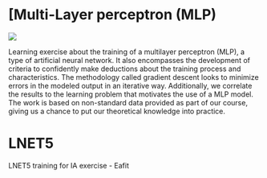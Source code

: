 # [Multi-Layer perceptron (MLP)

[![](https://img.shields.io/badge/pdf-EF3939?style=flat&logo=adobeacrobatreader&logoColor=white)](neural_networks/on_neural_networks_training.pdf)

Learning exercise about the training of a multilayer perceptron (MLP), a type of artificial neural network. It also encompasses the development of criteria to confidently make deductions about the training process and characteristics. The methodology called gradient descent looks to minimize errors in the modeled output in an iterative way. Additionally, we correlate the results to the learning problem that motivates the use of a MLP model. The work is based on non-standard data provided as part of our course, giving us a chance to put our theoretical knowledge into practice.

# LNET5
LNET5 training for IA exercise - Eafit
